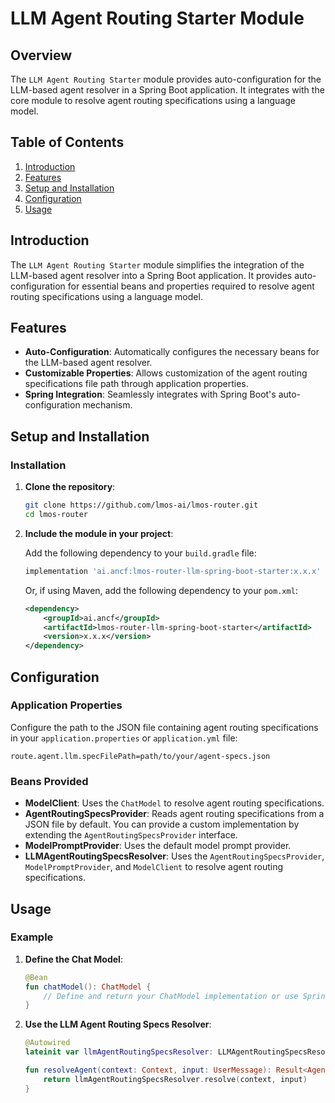 <!--
SPDX-FileCopyrightText: 2023 www.contributor-covenant.org

SPDX-License-Identifier: CC-BY-4.0
-->
# LLM Agent Routing Starter Module

## Overview

The `LLM Agent Routing Starter` module provides auto-configuration for the LLM-based agent resolver in a Spring Boot application. It integrates with the core module to resolve agent routing specifications using a language model.

## Table of Contents

1. [Introduction](#introduction)
2. [Features](#features)
3. [Setup and Installation](#setup-and-installation)
4. [Configuration](#configuration)
5. [Usage](#usage)

## Introduction

The `LLM Agent Routing Starter` module simplifies the integration of the LLM-based agent resolver into a Spring Boot application. It provides auto-configuration for essential beans and properties required to resolve agent routing specifications using a language model.

## Features

- **Auto-Configuration**: Automatically configures the necessary beans for the LLM-based agent resolver.
- **Customizable Properties**: Allows customization of the agent routing specifications file path through application properties.
- **Spring Integration**: Seamlessly integrates with Spring Boot's auto-configuration mechanism.

## Setup and Installation

### Installation

1. **Clone the repository**:

    ```bash
    git clone https://github.com/lmos-ai/lmos-router.git
    cd lmos-router
    ```

2. **Include the module in your project**:

   Add the following dependency to your `build.gradle` file:

    ```groovy
    implementation 'ai.ancf:lmos-router-llm-spring-boot-starter:x.x.x'
    ```

   Or, if using Maven, add the following dependency to your `pom.xml`:

    ```xml
    <dependency>
        <groupId>ai.ancf</groupId>
        <artifactId>lmos-router-llm-spring-boot-starter</artifactId>
        <version>x.x.x</version>
    </dependency>
    ```

## Configuration

### Application Properties

Configure the path to the JSON file containing agent routing specifications in your `application.properties` or `application.yml` file:

```properties
route.agent.llm.specFilePath=path/to/your/agent-specs.json
```

### Beans Provided

- **ModelClient**: Uses the `ChatModel` to resolve agent routing specifications.
- **AgentRoutingSpecsProvider**: Reads agent routing specifications from a JSON file by default. You can provide a custom implementation by extending the `AgentRoutingSpecsProvider` interface.
- **ModelPromptProvider**: Uses the default model prompt provider.
- **LLMAgentRoutingSpecsResolver**: Uses the `AgentRoutingSpecsProvider`, `ModelPromptProvider`, and `ModelClient` to resolve agent routing specifications.

## Usage

### Example

1. **Define the Chat Model**:

    ```kotlin
    @Bean
    fun chatModel(): ChatModel {
        // Define and return your ChatModel implementation or use Spring's default implementation and supported models
    }
    ```

2. **Use the LLM Agent Routing Specs Resolver**:

    ```kotlin
    @Autowired
    lateinit var llmAgentRoutingSpecsResolver: LLMAgentRoutingSpecsResolver

    fun resolveAgent(context: Context, input: UserMessage): Result<AgentRoutingSpec, AgentRoutingSpecResolverException> {
        return llmAgentRoutingSpecsResolver.resolve(context, input)
    }
    ```